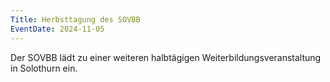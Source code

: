 ```yaml
---
Title: Herbsttagung des SOVBB
EventDate: 2024-11-05
---
```

Der SOVBB lädt zu einer weiteren halbtägigen Weiterbildungsveranstaltung in Solothurn ein.
